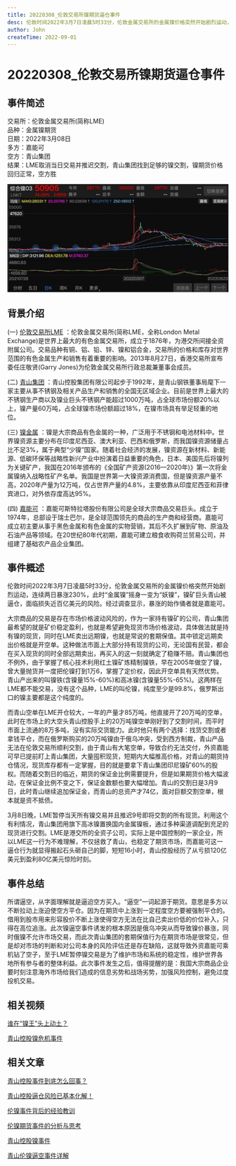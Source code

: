 ```yaml
---
title: 20220308_伦敦交易所镍期货逼仓事件
desc: 伦敦时间2022年3月7日凌晨5时33分，伦敦金属交易所的金属镍价格突然开始剧烈运动，连续两日暴涨230%，此时“金属镍”摇身一变为“妖镍”，镍矿巨头青山被逼仓，面临损失近百亿美元的风险。经过调查显示，暴涨的始作俑者就是嘉能可。
author: John
createTime: 2022-09-01
---
```


# 20220308_伦敦交易所镍期货逼仓事件

## 事件简述
交易所：伦敦金属交易所(简称LME)  
品种：金属镍期货  
日期：2022年3月08日  
多方：嘉能可  
空方：青山集团  
结果：LME取消当日交易并推迟交割，青山集团找到足够的镍交割，镍期货价格回归正常，空方胜  

![ni](/assets/images/ni.jpg)

## 背景介绍
(一) [伦敦交易所LME](https://baike.baidu.com/item/%E4%BC%A6%E6%95%A6%E8%AF%81%E5%88%B8%E4%BA%A4%E6%98%93%E6%89%80/271753) ：伦敦金属交易所(简称LME，全称London Metal Exchange)是世界上最大的有色金属交易所，成立于1876年，为港交所间接全资附属公司。交易品种有铜、铝、铅、锌、镍和铝合金，交易所的价格和库存对世界范围的有色金属生产和销售有着重要的影响。2013年8月27日，香港交易所宣布委任庄敬贤(Garry Jones)为伦敦金属交易所行政总裁兼董事会成员。

(二) [青山集团](https://baike.baidu.com/item/%E9%9D%92%E5%B1%B1%E6%8E%A7%E8%82%A1%E9%9B%86%E5%9B%A2%E6%9C%89%E9%99%90%E5%85%AC%E5%8F%B8/8176060) ：青山控股集团有限公司起步于1992年，是青山钢铁董事局麾下一家主要从事不锈钢及相关产品生产和销售的全国无区域企业。目前是世界上最大的不锈钢生产商以及镍业巨头不锈钢产能超过1000万吨，占全球市场份额20%以上，镍产量60万吨，占全球镍市场份额超过18%，在镍市场具有举足轻重的地位。

(三) [镍金属](https://baike.baidu.com/item/%E9%95%8D/718682) ：镍是大宗商品有色金属的一种，广泛用于不锈钢和电池材料中。世界镍资源主要分布在印度尼西亚、澳大利亚、巴西和俄罗斯，而我国镍资源储量占比不足3%，属于典型“少镍”国家。随着社会经济的发展，镍资源在新材料、新能源、低碳环保等战略性新兴产业中扮演着日益重要的角色，日本、美国先后将镍列为关键矿产，我国在2016年颁布的《全国矿产资源(2016—2020年)》第一次将金属镍纳入战略性矿产名单。我国是世界第一大镍资源消费国，但是镍资源产量不高，2020年产量为12万吨，仅占世界产量的4.8%，主要依靠从印度尼西亚和菲律宾进口，对外依存度高达95%。

(四) [嘉能可](https://baike.baidu.com/item/%E5%98%89%E8%83%BD%E5%8F%AF%E6%96%AF%E7%89%B9%E6%8B%89%E5%A1%94%E8%82%A1%E4%BB%BD%E6%9C%89%E9%99%90%E5%85%AC%E5%8F%B8/12010694) ：嘉能可斯特拉塔股份有限公司是全球大宗商品交易巨头。成立于1974年，总部设于瑞士巴尔，是全球范围领先的商品的生产商和经营商。嘉能可成立初主要从事于黑色金属和有色金属的实物营销，其后不久扩展到矿物、原油及石油产品等领域。在20世纪80年代初期，嘉能可建立粮食收购荷兰贸易公司，并组建了基础农产品企业集团。

## 事件概述
伦敦时间2022年3月7日凌晨5时33分，伦敦金属交易所的金属镍价格突然开始剧烈运动，连续两日暴涨230%，此时“金属镍”摇身一变为“妖镍”，镍矿巨头青山被逼仓，面临损失近百亿美元的风险。经过调查显示，暴涨的始作俑者就是嘉能可。

大宗商品的交易是存在市场价格波动风险的，作为一家持有镍矿的公司，青山集团最希望的就是矿价稳定盈利，也就是希望避免现货市场价格波动，具体做法就是持有镍的现货，同时在LME卖出远期镍，也就是常说的套期保值。其中锁定远期卖出价格就是开空单。这种做法市面上大部分持有现货的公司，无论国有民营，都会在买入现货的同时全部远期卖出，再买入的这一刻就确定了稳赚不赔。青山集团也不例外，由于掌握了核心技术利用红土镍矿炼精制镍铁，早在2005年做空了镍，曾大量抛货并一度把伦镍打到1万6，掌握了定价权，因此开空单具有天然优势。青山产出来的叫镍铁(含镍量15%-60%)和高冰镍(含镍量55%-65%)。这两样在LME都不能交易，没有这个品种，LME的叫伦镍，纯度至少是99.8%，俄罗斯出口的镍主要都是这个纯度的。

而青山空单在LME开仓较大，一年的产量才85万吨，他直接开了20万吨的空单，此时在市场上的大空头青山控股手上的20万吨镍空单刚好到了交割时间，而平时市面上流通的8万多吨，没有实际交货能力。此时他只有两个选择：找货交割或者拿钱平仓，而在俄罗斯购买的20万吨镍由于俄乌冲突，受到西方制裁，青山产品无法在伦敦交易所顺利交割，由于青山有大笔空单，导致合约无法交付，外资嘉能可早已提前盯上青山集团，大量囤积现货，短期内大幅推高价格，对青山的期货持仓情况，现货库存都有一定掌握，目的就是要拿下青山集团印尼镍矿60%的股权。而随着交割日的临近，期货的保证金比例需要提升，但是如果期货价格大幅波动，在保证金比例不变之下，保证金数额也要大幅增加。青山的交割日是3月9日，此时青山继续追加保证金，而青山的总资产才74亿，面对巨额交割空单，根本就是资不抵债。

3月8日晚，LME暂停当天所有镍交易并且推迟9号即将交割的所有现货。利用这个有利情况，青山集团用旗下高冰镍置换国内金属镍板，通过多种渠道调配到充足的现货进行交割。LME是港交所的全资子公司，实际上是中国控制的一家企业，所以LME这一行为不难理解，不仅拯救了青山，也稳定了期货市场，而嘉能可这一逼仓行为就显得搬起石头砸自己的脚，短短16小时，青山控股经历了从亏损120亿美元到盈利80亿美元惊险时刻。

## 事件总结
所谓逼空，从字面理解就是逼迫空方买入。“逼空”一词起源于期货。意思是多方以不断拉动上涨迫使空方平仓。因为在期货中上涨到一定程度空方要被强制平仓的。借用到股市用来形容股价不断上涨使得空方无法在比自己卖出价低的价位补入，只得在高位追涨。此次镍逼空事件诱发的根本原因是俄乌冲突从而导致镍价暴涨，同时俄镍不允许市场交易，而此次青山集团的套期保值行为在期货市场是很常见，但是却对市场的判断和对公司本身的风险评估还是存在缺陷，这就导致外资嘉能可乘机钻了空子，至于LME暂停镍交易是为了维护市场和系统的稳定性，维护世界各地所有参与者的整体利益。此次事件发生之后，值得提醒的是：我国大宗商品企业要时刻注意海外市场给我们造成的信息劣势和战场劣势，加强风险控制，避免过度投机交易。

## 相关视频
[谁在“镍王”头上动土？](https://36kr.com/video/1679522843473152)
			
[青山控股镍危机事件](https://mp.weixin.qq.com/s/YmHJJjov7ds3iztsoxcteQ)

## 相关文章
[青山控股事件到底怎么回事？](https://mp.weixin.qq.com/s/mjbKgUQzz0iS-BVkTvaW6g)
			 
[青山控股逼仓风险已基本化解！](https://mp.weixin.qq.com/s/3LAiy7mIwFABXmqbBQgkxw)
			 
[伦镍事件背后的经验教训](https://mp.weixin.qq.com/s/-8sB2P8mRH10s2U_HsFCCQ)
			 
[伦镍期货事件的分析与思考](https://mp.weixin.qq.com/s/5HBUDXPgdq73GiuNXaAGVQ)
			 
[青山控股镍事件](https://3g.163.com/dy/article/H2JQC8NA0543VNW3.html)
			 
[青山伦镍逼空事件详解](https://zhuanlan.zhihu.com/p/477907468)
